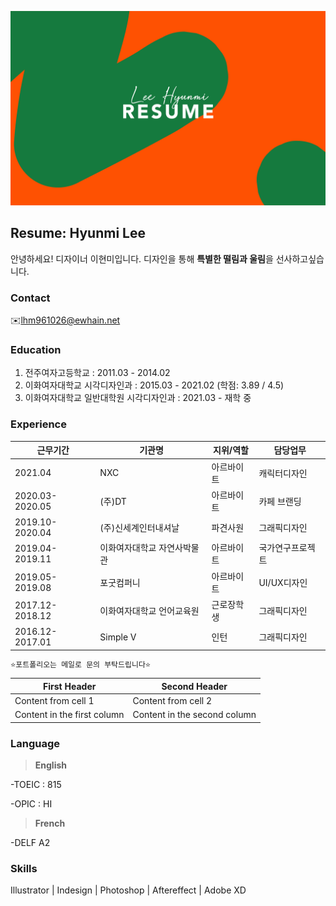 ![이미지](https://raw.githubusercontent.com/mibap/mibap/gh-pages/resume_image.jpg)

## Resume: Hyunmi Lee
안녕하세요! 디자이너 이현미입니다.
디자인을 통해 **특별한 떨림과 울림**을 선사하고싶습니다.


### Contact
✉️lhm961026@ewhain.net


### Education
1. 전주여자고등학교 : 2011.03 - 2014.02
2. 이화여자대학교 시각디자인과 : 2015.03 - 2021.02 (학점: 3.89 / 4.5)
3. 이화여자대학교 일반대학원 시각디자인과 : 2021.03 - 재학 중


### Experience
근무기간 | 기관명 | 지위/역할 | 담당업무
------------ | ------------- | ------------- | -------------
2021.04 | NXC | 아르바이트 | 캐릭터디자인
2020.03-2020.05 | (주)DT | 아르바이트 | 카페 브랜딩
2019.10-2020.04 | (주)신세계인터내셔날 | 파견사원 | 그래픽디자인
2019.04-2019.11 | 이화여자대학교 자연사박물관 | 아르바이트 | 국가연구프로젝트
2019.05-2019.08 | 포굿컴퍼니 | 아르바이트 | UI/UX디자인
2017.12-2018.12 | 이화여자대학교 언어교육원 | 근로장학생 | 그래픽디자인
2016.12-2017.01 | Simple V | 인턴 | 그래픽디자인
```markdown
⭐️포트폴리오는 메일로 문의 부탁드립니다⭐️
```

First Header | Second Header
------------ | -------------
Content from cell 1 | Content from cell 2
Content in the first column | Content in the second column


### Language
> **English**

-TOEIC : 815 

-OPIC : HI

> **French** 

-DELF A2


### Skills
Illustrator | Indesign | Photoshop | Aftereffect | Adobe XD

